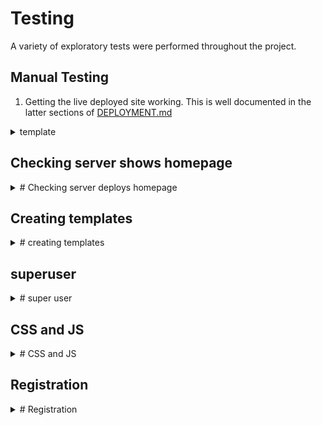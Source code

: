 # Testing

A variety of exploratory tests were performed throughout the project.

## Manual Testing

1. Getting the live deployed site working. This is well documented in the latter sections of [DEPLOYMENT.md](DEPLOYMENT.md)

<details>
<summary>template</summary>
</details>

## Checking server shows homepage

<details>
<summary> # Checking server deploys homepage</summary>

Add the following code to the *home/views.py* file. This tells the server to display "This is the homepage"

![Home/views.py](docs/testing/ca-01-home-views.png)

Add the following code to the *elite_cuisine/urls.py* file.

![Elite_cuisine/urls.py](docs/testing/ca-02-elite-urls.png)

Add the following code to the *elite_cuisine/settings.py* file to installed apps.

![Elite_cuisine/settings.py](docs/testing/ca-03-elite-settings.png)

Use command *python3 manage.py runserver* to check the home app is linked correctly.

![Succesful server](docs/testing/ca-04-succesful-server.png)

</details>

## Creating templates

<details>
<summary> # creating templates</summary>

Update the *home/views.py* file.

![Updated home/views.py](docs/testing/temp-01-home-views.png)

Create and update the *home/urls.py* file.

![Updated home/urls.py](docs/testing/temp-02-home-urls.png)

Update the *elite_cuisine/urls.py* file.

![Updated elite_cuisine/urls.py](docs/testing/temp-03-elite-cuisine-urls.png)

Run server using command *python3 manage.py runserver* to view that urls route is correct. Error syaing *templates does not exist* shows route is correct.

![templates does not exist error message in server](docs/testing/temp-04-template-dosent-exist.png)

elite_cuisine/settings.py needs updatinf with templates DIR.

![templates dir](docs/testing/temp-05-templates_dir.png)

![templates route](docs/testing/temp-06-templates-route.png)

After creating the base.html, partial htmls and index.html in the templates directory. The server now responds with index.html. 

![templates directory](docs/testing/temp-07-templates.png)

![Server showing index.html](docs/testing/temp-08-basehtml-works.png)

</details>

## superuser 

<details>
<summary> # super user</summary>

When i originally tried to login as a superuser i recieved this error.

![admin error 403](docs/testing/adminlogin-01-error-403.png)

After using code institute support i had forgotten to add.

![CSRF_trusted_Origins](docs/testing/adminlogin-02.png)

Admin login now functions correctly.

![admin access](docs/testing/adminlogin-03.png)

</details>

## CSS and JS

<details>
<summary> # CSS and JS</summary>
</details>

## Registration

<details>
<summary> # Registration</summary>


Django includes a built in authentication system to register, login and log out of accounts. In *elite_cuisine/urls.py* add the url link to load auth package.

'''

path('accounts/', include('django.contrib.auth.urls')), #Authentication URLS

'''

Appending */accounts/login* or */accounts/logout* to the server URL should load a page. 

*/accounts/login* gives an error saying no template present. Thats because it needs to be created.

![login message](docs/testing/auth-01-login-error.png)

*/accounts/logout* provides this:

![logout message](docs/testing/auth-02-logout.png)

Now that they load I need to create a registration from for users to log into

When creating the registration process I had saved the registration.html in the incorrect location. the registration form now appears when /regisitration is appeneded to the servers URL.

![Registration form showing on webpage](docs/testing/registration-02-form-in-url.png)

When checking if the inputs worked. I tried to enter incomplete registrations to see feedback messages. 

### working

- Already taken username

![Username already exists error message](docs/testing/reg-feedback-01-username-taken.png)

- Incorrect email

![email error message](docs/testing/reg-feedback-02-email-incorrect.png)

- Password to similar to name

![password to common error message](docs/testing/reg-feedback-03-password-common.png)

- Passwords dont match 

![Passwords dont match error message](docs/testing/reg-feedback-04-passwords-dont-match.png)

### not working 

- Phone number not numbers 

Using djangos built in validators the phone number now has to be numerical.

![Phone number has to be numbers error message](docs/testing/reg-feedback-05-phone-numbers-validation.png)

- Already taken email

After searching for a solution, comments onforums state that it could be detrimental as hackers can abuse this information if provided to them. Left out for the time being unless there is a safe way.  

### registration/login message

The message to confirm registration was not appearing to adjustments had to be made to the base.html to show the message. 

![Registration message shown on webpage](docs/testing/reg-feedback-06-registration-message.png)

</details>